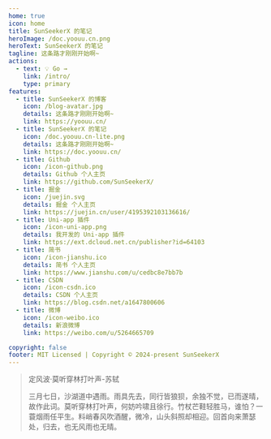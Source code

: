 ```yaml
---
home: true
icon: home
title: SunSeekerX 的笔记
heroImage: /doc.yoouu.cn.png
heroText: SunSeekerX 的笔记
tagline: 这条路才刚刚开始啊~
actions:
  - text: 💡 Go →
    link: /intro/
    type: primary
features:
  - title: SunSeekerX 的博客
    icon: /blog-avatar.jpg
    details: 这条路才刚刚开始啊~
    link: https://yoouu.cn/
  - title: SunSeekerX 的笔记
    icon: /doc.yoouu.cn-lite.png
    details: 这条路才刚刚开始啊~
    link: https://doc.yoouu.cn/
  - title: Github
    icon: /icon-github.png
    details: Github 个人主页
    link: https://github.com/SunSeekerX/
  - title: 掘金
    icon: /juejin.svg
    details: 掘金 个人主页
    link: https://juejin.cn/user/4195392103136616/
  - title: Uni-app 插件
    icon: /icon-uni-app.png
    details: 我开发的 Uni-app 插件
    link: https://ext.dcloud.net.cn/publisher?id=64103
  - title: 简书
    icon: /icon-jianshu.ico
    details: 简书 个人主页
    link: https://www.jianshu.com/u/cedbc8e7bb7b
  - title: CSDN
    icon: /icon-csdn.ico
    details: CSDN 个人主页
    link: https://blog.csdn.net/a1647800606
  - title: 微博
    icon: /icon-weibo.ico
    details: 新浪微博
    link: https://weibo.com/u/5264665709

copyright: false
footer: MIT Licensed | Copyright © 2024-present SunSeekerX
---
```


> 定风波·莫听穿林打叶声-苏轼
>
> 三月七日，沙湖道中遇雨。雨具先去，同行皆狼狈，余独不觉，已而遂晴，故作此词。莫听穿林打叶声，何妨吟啸且徐行。竹杖芒鞋轻胜马，谁怕？一蓑烟雨任平生。料峭春风吹酒醒，微冷，山头斜照却相迎。回首向来萧瑟处，归去，也无风雨也无晴。
